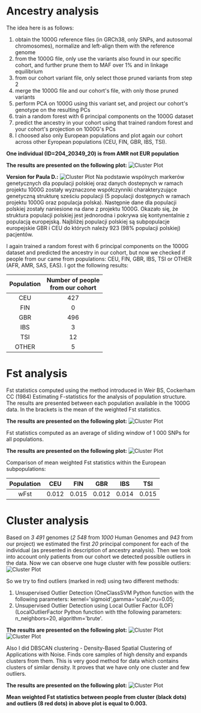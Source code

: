 # Ancestry analysis #


The idea here is as follows:
1. obtain the 1000G reference files (in GRCh38, only SNPs, and autosomal chromosomes), normalize and left-align them with the reference genome
2. from the 1000G file, only use the variants also found in our specific cohort, and further prune them to MAF over 1% and in linkage equilibrium
3. from our cohort variant file, only select those pruned variants from step 2
4. merge the 1000G file and our cohort's file, with only those pruned variants
5. perform PCA on 1000G using this variant set, and project our cohort's genotype on the resulting PCs
6. train a random forest with 6 principal components on the 1000G dataset
7. predict the ancestry in your cohort using that trained random forest and your cohort's projection on 1000G's PCs
8. I choosed also only European populations and plot again our cohort across other Eyropean populations (CEU, FIN, GBR, IBS, TSI). 

**One individual (ID=204_20349_20) is from AMR not EUR population**

**The results are presented on the following plot:**
![Cluster Plot](https://github.com/MNMdiagnostics/NaszeGenomy/blob/main/ClusterAnalysis/ancestryPCAFULL.jpeg) 

**Version for Paula D.:**
![Cluster Plot](https://github.com/MNMdiagnostics/NaszeGenomy/blob/main/ClusterAnalysis/ancestryPCAFULLpop.jpeg) 
Na podstawie wspólnych markerów genetycznych dla populacji polskiej oraz danych dostepnych w ramach projektu 1000G zostały wyznaczone współczynniki charakteryzujące genetyczną strukturę sześciu populacji (5 populacji dostępnych w ramach projektu 1000G oraz populacja polska). Następnie dane dla populacji polskiej zostały naniesione na dane z projektu 1000G. Okazało się, że struktura populacji polskiej jest jednorodna i pokrywa się kontynentalnie z populacją europejską. Najbliżej populacji polskiej są subpopulacje europejskie GBR i CEU do których należy 923 (98% populacji polskiej) pacjentów.

I again trained a random forest with 6 principal components on the 1000G dataset and predicted the ancestry in our cohort, but now we checked if people from our came from populations: CEU, FIN, GBR, IBS, TSI or OTHER (AFR, AMR, SAS, EAS). I got the following results:

| Population | Number of people <br /> from our cohort |
| :---: | :---: |
| CEU | 427 | 
| FIN | 0 |
| GBR | 496 |
| IBS | 3 |
| TSI | 12 |
| OTHER | 5|

# Fst analysis #
Fst statistics computed using the method introduced in Weir BS, Cockerham CC (1984) Estimating F-statistics for the analysis of population structure. The results are presented between each population available in the 1000G data. In the brackets is the mean of the weighted Fst statistics.

**The results are presented on the following plot:**
![Cluster Plot](https://github.com/MNMdiagnostics/NaszeGenomy/blob/main/ClusterAnalysis/FST2.jpeg)

Fst statistics computed as an average of sliding window of 1 000 SNPs for all populations.

**The results are presented on the following plot:**
![Cluster Plot](https://github.com/MNMdiagnostics/NaszeGenomy/blob/main/ClusterAnalysis/FST222.jpeg)

Comparison of mean weighted Fst statistics within the European subpopulations:

| Population | CEU | FIN | GBR | IBS | TSI |
| :---: | :---: | :---: | :---: | :---: | :---: |
| wFst | 0.012 | 0.015 | 0.012 | 0.014 | 0.015 | 

# Cluster analysis #
Based on *3 491* genomes (*2 548* from *1000* Human Genomes and *943* from our project) we estimated the first *20* principal component for each of the individual (as presented in description of ancestry analysis). Then we took into account only patients from our cohort we detected possible outliers in the data. Now we can observe one huge cluster with few possible outliers:
![Cluster Plot](https://github.com/MNMdiagnostics/NaszeGenomy/blob/main/ClusterAnalysis/Int.jpeg) 

So we try to find outliers (marked in red) using two different methods:
1. Unsupervised Outlier Detection (OneClassSVM Python function with the following parameters: kernel='sigmoid',gamma='scale',nu=0.05;
2. Unsupervised Outlier Detection using Local Outlier Factor (LOF) (LocalOutlierFactor Python function with tthe following parameters: n_neighbors=20, algorithm='brute'.

**The results are presented on the following plot:**
![Cluster Plot](https://github.com/MNMdiagnostics/NaszeGenomy/blob/main/ClusterAnalysis/UOD.jpeg) 
![Cluster Plot](https://github.com/MNMdiagnostics/NaszeGenomy/blob/main/ClusterAnalysis/LOF.jpeg) 

Also I did DBSCAN clustering - Density-Based Spatial Clustering of Applications with Noise. Finds core samples of high density and expands clusters from them. This is very good method for data which contains clusters of similar density. It proves that we have only one cluster and few outliers.

**The results are presented on the following plot:**
![Cluster Plot](https://github.com/MNMdiagnostics/NaszeGenomy/blob/main/ClusterAnalysis/clusterPCA.jpeg) 

**Mean weighted Fst statistics between people from cluster (black dots) and outliers (8 red dots) in above plot is equal to 0.003.**

